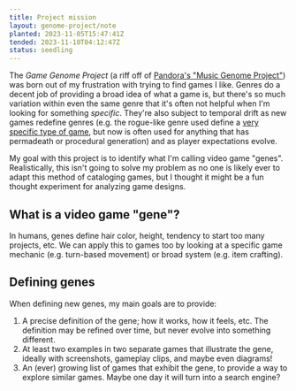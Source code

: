 ```yaml
---
title: Project mission
layout: genome-project/note
planted: 2023-11-05T15:47:41Z
tended: 2023-11-10T04:12:47Z
status: seedling
---
```


The _Game Genome Project_ (a riff off of [Pandora's "Music Genome Project"](https://www.pandora.com/about/mgp)) was born out of my frustration with trying to find games I like. Genres do a decent job of providing a broad idea of what a game is, but there's so much variation within even the same genre that it's often not helpful when I'm looking for something _specific_. They're also subject to temporal drift as new games redefine genres (e.g. the rogue-like genre used define a [very specific type of game](https://www.roguebasin.com/index.php/Berlin_Interpretation), but now is often used for anything that has permadeath or procedural generation) and as player expectations evolve.

My goal with this project is to identify what I'm calling video game "genes". Realistically, this isn't going to solve my problem as no one is likely ever to adapt this method of cataloging games, but I thought it might be a fun thought experiment for analyzing game designs.

## What is a video game "gene"?

In humans, genes define hair color, height, tendency to start too many projects, etc. We can apply this to games too by looking at a specific game mechanic (e.g. turn-based movement) or broad system (e.g. item crafting).

## Defining genes

When defining new genes, my main goals are to provide:

1. A precise definition of the gene; how it works, how it feels, etc. The definition may be refined over time, but never evolve into something different.
1. At least two examples in two separate games that illustrate the gene, ideally with screenshots, gameplay clips, and maybe even diagrams!
1. An (ever) growing list of games that exhibit the gene, to provide a way to explore similar games. Maybe one day it will turn into a search engine?
